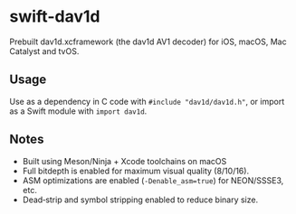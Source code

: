 # swift-dav1d
Prebuilt dav1d.xcframework (the dav1d AV1 decoder) for iOS, macOS, Mac Catalyst and tvOS.

## Usage

Use as a dependency in C code with `#include "dav1d/dav1d.h"`, or import as a Swift module with `import dav1d`.

## Notes
- Built using Meson/Ninja + Xcode toolchains on macOS
- Full bitdepth is enabled for maximum visual quality (8/10/16).  
- ASM optimizations are enabled (`-Denable_asm=true`) for NEON/SSSE3, etc.
- Dead‑strip and symbol stripping enabled to reduce binary size. 
